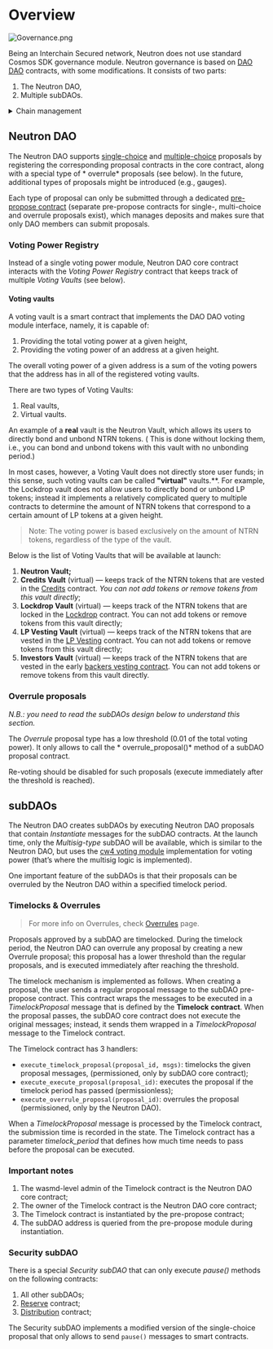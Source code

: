 # Overview

![Governance.png](/img/governance.png)

Being an Interchain Secured network, Neutron does not use standard Cosmos SDK governance module. Neutron governance
is based on [DAO DAO](https://github.com/DA0-DA0/dao-contracts) contracts, with some modifications. It consists of two
parts:

1. The Neutron DAO,
2. Multiple subDAOs.

<details>
  <summary>Chain management</summary>

For privileged actions (e.g., changing network parameters and making software update proposals) Neutron uses
the [admin-module](https://github.com/Ethernal-Tech/admin-module) fork managed by the Informal team. This module allows
to specify a list of admin addresses that are able to submit proposals that are automatically executed.

The only address that is added to the admin module is the address of the **Chain manager** contract, which implements
the **chain management model** with two types of permission strategies:

1. **ALLOW_ALL**: gives a given address full access to the admin module, allowing to submit all possible types of
   privileged messages;
2. **ALLOW_ONLY**: allows a given address to submit privileged messages of a specific type, with further restrictions if
   applicable (see below).

For the **ALLOW_ONLY** model, the following types of privileged messages are supported:

| Message type                  | Proposal semantics                                                                                                                                                               | Restrictions                                                                                                                                                    |
|-------------------------------|----------------------------------------------------------------------------------------------------------------------------------------------------------------------------------|-----------------------------------------------------------------------------------------------------------------------------------------------------------------|
| `params.ParamChangeProposal`  | Legacy proposal type for changing parameters of modules that did not abandon the deprecated params module, e.g., the globalfee module.                                           | Subspace: allows to define the modules in which you can change the params. Key: allows to define what specific parameters can be changed within a given module. |
| `module_name.MsgUpdateParams` | New-style parameter changes are executed by sending an MsgUpdateParams message to a specific module. Only the authorised address can execute them (e.g., the governance module). | Specific fields (== parameters) of the MsgUpdateParams message.                                                                                                 |
| `cron.AddSchedule`            | Adds a new execution schedule to the CRON module.                                                                                                                                | —                                                                                                                                                               |
| `cron.RemoveSchedule`         | Removes an execution schedule from the CRON module.                                                                                                                              | —                                                                                                                                                               |

The following assignment of permission strategies is implemented:

| Entity                       | Strategy                                           |
|------------------------------|----------------------------------------------------|
| Neutron DAO core contract    | **ALLOW_ALL**                                      |
| Gas SubDAO timelock contract | **ALLOW_ONLY** [`globalfee.MinimumGasPricesParam`] |

Neither the Neutron DAO, nor the privileged SubDAOs are forced to pass their messages through the cChain manager. If 
any DAO or SubDAO needs to perform a privileged action, they need to wrap the messages they need to execute in a message to
the Chain manager.

</details>


## Neutron DAO

The Neutron DAO
supports [single-choice](https://github.com/DA0-DA0/dao-contracts/tree/main/contracts/proposal/dao-proposal-single)
and [multiple-choice](https://github.com/DA0-DA0/dao-contracts/tree/main/contracts/proposal/dao-proposal-multiple)
proposals by registering the corresponding proposal contracts in the core contract, along with a special type of *
overrule* proposals (see below). In the future, additional types of proposals might be introduced (e.g., gauges).

Each type of proposal can only be submitted through a
dedicated [pre-propose contract](https://github.com/DA0-DA0/dao-contracts/tree/main/contracts/pre-propose) (separate
pre-propose contracts for single-, multi-choice and overrule proposals exist), which manages deposits and makes sure
that only DAO members can submit proposals.

### Voting Power Registry

Instead of a single voting power module, Neutron DAO core contract interacts with the *Voting Power Registry* contract
that keeps track of multiple *Voting Vaults* (see below).

#### Voting vaults

A voting vault is a smart contract that implements the DAO DAO voting module interface, namely, it is capable of:

1. Providing the total voting power at a given height,
2. Providing the voting power of an address at a given height.

The overall voting power of a given address is a sum of the voting powers that the address has in all of the registered
voting vaults.

There are two types of Voting Vaults:

1. Real vaults,
2. Virtual vaults.

An example of a **real** vault is the Neutron Vault, which allows its users to directly bond and unbond NTRN tokens. (
This is
done without locking them, i.e., you can bond and unbond tokens with this vault with no unbonding period.)

In most cases, however, a Voting Vault does not directly store user funds; in this sense, such voting vaults can be
called **"virtual"** vaults.**. For example, the Lockdrop vault does not allow users to directly bond or unbond LP
tokens; instead it implements a relatively complicated query to multiple contracts to determine the amount of NTRN
tokens that correspond to a certain amount of LP tokens at a given height.

> Note: The voting power is based exclusively on the amount of NTRN tokens, regardless of the type of the vault.

Below is the list of Voting Vaults that will be available at launch:

1. **Neutron Vault;**
2. **Credits Vault** (virtual) — keeps track of the NTRN tokens that are vested in
   the [Credits](neutron/token-generation-event/credits/overview.md) contract. _You can not add
   tokens or remove tokens from this vault directly_;
3. **Lockdrop Vault** (virtual) — keeps track of the NTRN tokens that are locked in
   the [Lockdrop](neutron/token-generation-event/lockdrop/overview.md) contract. You can not add
   tokens or remove tokens from this vault directly;
4. **LP Vesting Vault** (virtual) — keeps track of the NTRN tokens that are vested in
   the [LP Vesting](neutron/token-generation-event/vesting-lp/overview.md) contract. You can not
   add tokens or remove tokens from this vault directly;
5. **Investors Vault** (virtual) — keeps track of the NTRN tokens that are vested in the
   early [backers vesting contract](neutron/token-generation-event/investors-vesting/overview.md). You
   can not add tokens or remove tokens from this vault directly.

### Overrule proposals

*N.B.: you need to read the subDAOs design below to understand this section.*

The *Overrule* proposal type has a low threshold (0.01 of the total voting power). It only allows to call the *
overrule_proposal()* method of a subDAO proposal contract.

Re-voting should be disabled for such proposals (execute immediately after the threshold is reached).

## subDAOs

The Neutron DAO creates subDAOs by executing Neutron DAO proposals that contain *Instantiate* messages for the subDAO
contracts. At the launch time, only the *Multisig-type* subDAO will be available, which is similar to the Neutron DAO,
but
uses the [cw4 voting module](https://github.com/DA0-DA0/dao-contracts/tree/main/contracts/voting/dao-voting-cw4)
implementation for voting power (that’s where the multisig logic is implemented).

One important feature of the subDAOs is that their proposals can be overruled by the Neutron DAO within a specified
timelock period.

### Timelocks & Overrules

> For more info on Overrules, check [Overrules](/docs/neutron/dao/overrules.md) page.

Proposals approved by a subDAO are timelocked. During the timelock period, the Neutron DAO can overrule any proposal by
creating a new Overrule proposal; this proposal has a lower threshold than the regular proposals, and is executed
immediately after reaching the threshold.

The timelock mechanism is implemented as follows. When creating a proposal, the user sends a regular proposal message to
the subDAO pre-propose contract. This contract wraps the messages to be executed in a *TimelockProposal* message that is
defined by the **Timelock** **contract**. When the proposal passes, the subDAO core contract does not execute the
original messages; instead, it sends them wrapped in a *TimelockProposal* message to the Timelock contract.

The Timelock contract has 3 handlers:

- `execute_timelock_proposal(proposal_id, msgs)`: timelocks the given proposal messages, (permissioned, only by subDAO
  core contract);
- `execute_execute_proposal(proposal_id)`: executes the proposal if the timelock period has passed (permissionless);
- `execute_overrule_proposal(proposal_id)`: overrules the proposal (permissioned, only by the Neutron DAO).

When a *TimelockProposal* message is processed by the Timelock contract, the submission time is recorded in the state.
The Timelock contract has a parameter *timelock_period* that defines how much time needs to pass before the proposal can
be executed.

### Important notes

1. The wasmd-level admin of the Timelock contract is the Neutron DAO core contract;
2. The owner of the Timelock contract is the Neutron DAO core contract;
3. The Timelock contract is instantiated by the pre-propose contract;
4. The subDAO address is queried from the pre-propose module during instantiation.

### Security subDAO

There is a special *Security subDAO* that can only execute *pause()* methods on the following contracts:

1. All other subDAOs;
2. [Reserve](/docs/neutron/tokenomics/reserve/overview.md) contract;
3. [Distribution](/docs/neutron/tokenomics/distribution/overview.md) contract;

The Security subDAO implements a modified version of the single-choice proposal that only allows to send `pause()`
messages to smart contracts.
